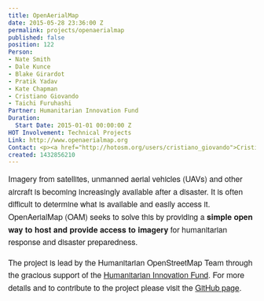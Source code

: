 ```yaml
---
title: OpenAerialMap
date: 2015-05-28 23:36:00 Z
permalink: projects/openaerialmap
published: false
position: 122
Person:
- Nate Smith
- Dale Kunce
- Blake Girardot
- Pratik Yadav
- Kate Chapman
- Cristiano Giovando
- Taichi Furuhashi
Partner: Humanitarian Innovation Fund
Duration:
  Start Date: 2015-01-01 00:00:00 Z
HOT Involvement: Technical Projects
Link: http://www.openaerialmap.org
Contact: <p><a href="http://hotosm.org/users/cristiano_giovando">Cristiano Giovando</a></p>
created: 1432856210
---
```


<p style="box-sizing: border-box; margin-top: 0px; margin-bottom: 16px; font-family: 'Helvetica Neue', Helvetica, 'Segoe UI', Arial, freesans, sans-serif; font-size: 16px; line-height: 25.6000003814697px;">Imagery from satellites, unmanned aerial vehicles (UAVs) and other aircraft is becoming increasingly available after a disaster. It is often difficult to determine what is available and easily access it. OpenAerialMap (OAM) seeks to solve this by providing a&nbsp;<strong style="box-sizing: border-box;">simple open way to host and provide access to imagery</strong>&nbsp;for humanitarian response and disaster preparedness.</p><p style="box-sizing: border-box; margin-top: 0px; margin-bottom: 16px; font-family: 'Helvetica Neue', Helvetica, 'Segoe UI', Arial, freesans, sans-serif; font-size: 16px; line-height: 25.6000003814697px;">The project is lead by the&nbsp;Humanitarian OpenStreetMap Team&nbsp;through the gracious support of the&nbsp;<a href="http://www.humanitarianinnovation.org/large-project/OpenAerialMap" target="_blank">Humanitarian Innovation Fund</a>. For more details and to contribute to the project please visit the <a href="https://github.com/hotosm/OpenAerialMap" target="_blank">GitHub page</a>.</p>
